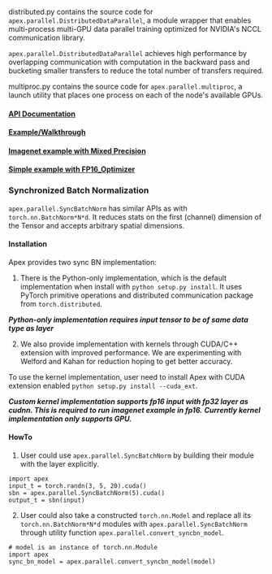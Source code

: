 distributed.py contains the source code for `apex.parallel.DistributedDataParallel`, a module wrapper that enables multi-process multi-GPU data parallel training optimized for NVIDIA's NCCL communication library.

`apex.parallel.DistributedDataParallel` achieves high performance by overlapping communication with
computation in the backward pass and bucketing smaller transfers to reduce the total number of
transfers required.

multiproc.py contains the source code for `apex.parallel.multiproc`, a launch utility that places one process on each of the node's available GPUs.

#### [API Documentation](https://nvidia.github.io/apex/parallel.html)

#### [Example/Walkthrough](https://github.com/NVIDIA/apex/tree/master/examples/distributed)

#### [Imagenet example with Mixed Precision](https://github.com/NVIDIA/apex/tree/master/examples/imagenet)

#### [Simple example with FP16_Optimizer](https://github.com/NVIDIA/apex/tree/master/examples/FP16_Optimizer_simple/distributed_apex)

### Synchronized Batch Normalization

`apex.parallel.SyncBatchNorm` has similar APIs as with `torch.nn.BatchNorm*N*d`.
It reduces stats on the first (channel) dimension of the Tensor and accepts
arbitrary spatial dimensions.

#### Installation

Apex provides two sync BN implementation:

1. There is the Python-only implementation, which is the default implementation
when install with `python setup.py install`.
It uses PyTorch primitive operations and distributed communication package from
`torch.distributed`.

**_Python-only implementation requires input tensor to be of same data type as
layer_**

2. We also provide implementation with kernels through CUDA/C++ extension with
improved performance. We are experimenting with Welford and Kahan for reduction
hoping to get better accuracy.

To use the kernel implementation, user need to install Apex with CUDA extension
enabled `python setup.py install --cuda_ext`.

**_Custom kernel implementation supports fp16 input with fp32 layer as cudnn.
This is required to run imagenet example in fp16._**
**_Currently kernel implementation only supports GPU._**

#### HowTo

1. User could use `apex.parallel.SyncBatchNorm` by building their module with
the layer explicitly.

```
import apex
input_t = torch.randn(3, 5, 20).cuda()
sbn = apex.parallel.SyncBatchNorm(5).cuda()
output_t = sbn(input)
```

2. User could also take a constructed `torch.nn.Model` and replace all its `torch.nn.BatchNorm*N*d` modules with `apex.parallel.SyncBatchNorm` through utility function `apex.parallel.convert_syncbn_model`.

```
# model is an instance of torch.nn.Module
import apex
sync_bn_model = apex.parallel.convert_syncbn_model(model)
```
